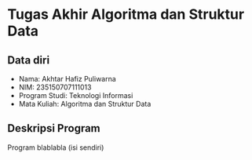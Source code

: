 # Tugas Akhir Algoritma dan Struktur Data

## Data diri

* Nama: Akhtar Hafiz Puliwarna
* NIM: 235150707111013
* Program Studi: Teknologi Informasi
* Mata Kuliah: Algoritma dan Struktur Data

## Deskripsi Program

Program blablabla (isi sendiri)
